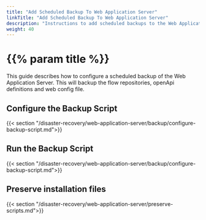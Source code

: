 ```yaml
---
title: "Add Scheduled Backup To Web Application Server"
linkTitle: "Add Scheduled Backup To Web Application Server"
description: "Instructions to add scheduled backups to the Web Application Server."
weight: 40
---
```


# {{% param title %}}

This guide describes how to configure a scheduled backup of the Web Application Server. This will backup the flow repositories, openApi definitions and web config file.

## Configure the Backup Script

{{< section "/disaster-recovery/web-application-server/backup/configure-backup-script.md">}}

## Run the Backup Script

{{< section "/disaster-recovery/web-application-server/backup/configure-backup-script.md">}}

## Preserve installation files

{{< section "/disaster-recovery/web-application-server/preserve-scripts.md">}}